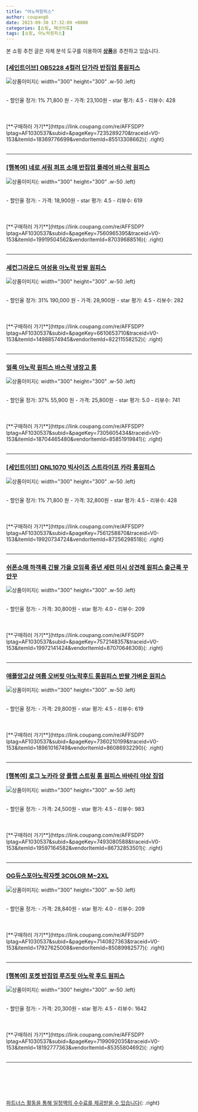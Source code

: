 ```yaml
---
title: "아노락원피스"
author: coupang6
date: 2023-09-30 17:32:09 +0800
categories: [쇼핑, 패션의류]
tags: [쇼핑, 아노락원피스]
---
```


본 쇼핑 추천 글은 자체 분석 도구를 이용하여 [**상품**](https://link.coupang.com/a/bao1ui)을 추천하고 있습니다.

### [[세인트이브] OB5228 4컬러 단가라 반집업 롱원피스](https://link.coupang.com/re/AFFSDP?lptag=AF1030537&subid=&pageKey=7235289270&traceid=V0-153&itemId=18369776699&vendorItemId=85513308662)

![상품이미지](https://thumbnail8.coupangcdn.com/thumbnails/remote/230x230ex/image/vendor_inventory/e592/894e08ee18191feef585bf999a409057c7daa4cb0dfb1043b15f405a86ba.jpg){: width="300" height="300" .w-50 .left}


<br>
- 할인율 정가: 1%  71,800   원
- 가격: 23,100원
- star 평가: 4.5
- 리뷰수: 428
<br>
<br>
<br>
<br>
[**구매하러 가기**](https://link.coupang.com/re/AFFSDP?lptag=AF1030537&subid=&pageKey=7235289270&traceid=V0-153&itemId=18369776699&vendorItemId=85513308662){: .right}
<br>
<br>

---

### [[행복여] 네로 셔링 퍼프 소매 반집업 플레어 바스락 원피스](https://link.coupang.com/re/AFFSDP?lptag=AF1030537&subid=&pageKey=7560965395&traceid=V0-153&itemId=19919504562&vendorItemId=87039688516)

![상품이미지](https://thumbnail8.coupangcdn.com/thumbnails/remote/230x230ex/image/vendor_inventory/2d86/fff130cf54e2c62f7b6a36dd4651b41343f506bb94f917826bed90b2c265.jpg){: width="300" height="300" .w-50 .left}


<br>
- 할인율 정가: 
- 가격: 18,900원
- star 평가: 4.5
- 리뷰수: 619
<br>
<br>
<br>
<br>
[**구매하러 가기**](https://link.coupang.com/re/AFFSDP?lptag=AF1030537&subid=&pageKey=7560965395&traceid=V0-153&itemId=19919504562&vendorItemId=87039688516){: .right}
<br>
<br>

---

### [세컨그라운드 여성용 아노락 반팔 원피스](https://link.coupang.com/re/AFFSDP?lptag=AF1030537&subid=&pageKey=6610653710&traceid=V0-153&itemId=14988574945&vendorItemId=82211558252)

![상품이미지](https://thumbnail6.coupangcdn.com/thumbnails/remote/230x230ex/image/rs_quotation_api/hxcc2qet/a72acb8cdc204c098cc0390acd9485f4.jpg){: width="300" height="300" .w-50 .left}


<br>
- 할인율 정가: 31%  190,000   원
- 가격: 28,900원
- star 평가: 4.5
- 리뷰수: 282
<br>
<br>
<br>
<br>
[**구매하러 가기**](https://link.coupang.com/re/AFFSDP?lptag=AF1030537&subid=&pageKey=6610653710&traceid=V0-153&itemId=14988574945&vendorItemId=82211558252){: .right}
<br>
<br>

---

### [얼룩 아노락 원피스 바스락 냉장고 롱](https://link.coupang.com/re/AFFSDP?lptag=AF1030537&subid=&pageKey=7305605434&traceid=V0-153&itemId=18704465480&vendorItemId=85851919841)

![상품이미지](https://thumbnail10.coupangcdn.com/thumbnails/remote/230x230ex/image/vendor_inventory/df2c/8751b112242af758286292b8f46b69db166aef65981c2ed063c17789d9f4.jpg){: width="300" height="300" .w-50 .left}


<br>
- 할인율 정가: 37%  55,900   원
- 가격: 25,800원
- star 평가: 5.0
- 리뷰수: 741
<br>
<br>
<br>
<br>
[**구매하러 가기**](https://link.coupang.com/re/AFFSDP?lptag=AF1030537&subid=&pageKey=7305605434&traceid=V0-153&itemId=18704465480&vendorItemId=85851919841){: .right}
<br>
<br>

---

### [[세인트이브] ONL1070 빅사이즈 스트라이프 카라 롱원피스](https://link.coupang.com/re/AFFSDP?lptag=AF1030537&subid=&pageKey=7561258870&traceid=V0-153&itemId=19920734724&vendorItemId=87256298518)

![상품이미지](https://thumbnail9.coupangcdn.com/thumbnails/remote/230x230ex/image/vendor_inventory/7209/8127d9ee4c2e49b836084f50b00698170744a896cb4b21a2b076be2f5401.jpg){: width="300" height="300" .w-50 .left}


<br>
- 할인율 정가: 1%  71,800   원
- 가격: 32,800원
- star 평가: 4.5
- 리뷰수: 428
<br>
<br>
<br>
<br>
[**구매하러 가기**](https://link.coupang.com/re/AFFSDP?lptag=AF1030537&subid=&pageKey=7561258870&traceid=V0-153&itemId=19920734724&vendorItemId=87256298518){: .right}
<br>
<br>

---

### [쉬폰소매 하객룩 긴팔 가을 모임룩 중년 세련 미시 상견례 원피스 출근룩 꾸안꾸](https://link.coupang.com/re/AFFSDP?lptag=AF1030537&subid=&pageKey=7572148357&traceid=V0-153&itemId=19972141424&vendorItemId=87070646308)

![상품이미지](https://thumbnail10.coupangcdn.com/thumbnails/remote/230x230ex/image/vendor_inventory/e50f/b09e6775cac1a6eecfe7bde40ed664b2619756d44edf6103469028ba0658.jpg){: width="300" height="300" .w-50 .left}


<br>
- 할인율 정가: 
- 가격: 30,800원
- star 평가: 4.0
- 리뷰수: 209
<br>
<br>
<br>
<br>
[**구매하러 가기**](https://link.coupang.com/re/AFFSDP?lptag=AF1030537&subid=&pageKey=7572148357&traceid=V0-153&itemId=19972141424&vendorItemId=87070646308){: .right}
<br>
<br>

---

### [애플망고샵 여름 오버핏 아노락후드 롱원피스 반팔 가벼운 원피스](https://link.coupang.com/re/AFFSDP?lptag=AF1030537&subid=&pageKey=7360210199&traceid=V0-153&itemId=18961016749&vendorItemId=86086932290)

![상품이미지](https://thumbnail6.coupangcdn.com/thumbnails/remote/230x230ex/image/vendor_inventory/46d6/eac6a0bd9bdde99025538205ef0d2ae3423b9f2c4a8ff91ed0752eec0fc2.jpg){: width="300" height="300" .w-50 .left}


<br>
- 할인율 정가: 
- 가격: 29,800원
- star 평가: 4.5
- 리뷰수: 619
<br>
<br>
<br>
<br>
[**구매하러 가기**](https://link.coupang.com/re/AFFSDP?lptag=AF1030537&subid=&pageKey=7360210199&traceid=V0-153&itemId=18961016749&vendorItemId=86086932290){: .right}
<br>
<br>

---

### [[행복여] 로그 노카라 양 플랩 스트링 롱 원피스 바바리 야상 집업](https://link.coupang.com/re/AFFSDP?lptag=AF1030537&subid=&pageKey=7493080588&traceid=V0-153&itemId=19597164582&vendorItemId=86732853501)

![상품이미지](https://thumbnail7.coupangcdn.com/thumbnails/remote/230x230ex/image/vendor_inventory/b205/14e21840217c22aba9825f00975cdd55b881a49698f3b05d65e29083e9f6.jpg){: width="300" height="300" .w-50 .left}


<br>
- 할인율 정가: 
- 가격: 24,500원
- star 평가: 4.5
- 리뷰수: 983
<br>
<br>
<br>
<br>
[**구매하러 가기**](https://link.coupang.com/re/AFFSDP?lptag=AF1030537&subid=&pageKey=7493080588&traceid=V0-153&itemId=19597164582&vendorItemId=86732853501){: .right}
<br>
<br>

---

### [OG듀스포아노락자켓 3COLOR M~2XL](https://link.coupang.com/re/AFFSDP?lptag=AF1030537&subid=&pageKey=7140827363&traceid=V0-153&itemId=17927625008&vendorItemId=85089982577)

![상품이미지](https://thumbnail10.coupangcdn.com/thumbnails/remote/230x230ex/image/vendor_inventory/4cf4/62585861564404ca703534212771f6cc10f8ffd9ec97c01e30b0639cb166.jpg){: width="300" height="300" .w-50 .left}


<br>
- 할인율 정가: 
- 가격: 28,840원
- star 평가: 4.0
- 리뷰수: 209
<br>
<br>
<br>
<br>
[**구매하러 가기**](https://link.coupang.com/re/AFFSDP?lptag=AF1030537&subid=&pageKey=7140827363&traceid=V0-153&itemId=17927625008&vendorItemId=85089982577){: .right}
<br>
<br>

---

### [[행복여] 포켓 반집업 루즈핏 아노락 후드 원피스](https://link.coupang.com/re/AFFSDP?lptag=AF1030537&subid=&pageKey=7199092035&traceid=V0-153&itemId=18192777363&vendorItemId=85355804692)

![상품이미지](https://thumbnail7.coupangcdn.com/thumbnails/remote/230x230ex/image/vendor_inventory/0b6d/c3f5050072bcf7fd16223d2dfb51d4a0f4bc7636d47696d95e32206c77f6.jpg){: width="300" height="300" .w-50 .left}


<br>
- 할인율 정가: 
- 가격: 20,300원
- star 평가: 4.5
- 리뷰수: 1642
<br>
<br>
<br>
<br>
[**구매하러 가기**](https://link.coupang.com/re/AFFSDP?lptag=AF1030537&subid=&pageKey=7199092035&traceid=V0-153&itemId=18192777363&vendorItemId=85355804692){: .right}
<br>
<br>

---
<br><br><br><br><br> [파트너스 활동을 통해 일정액의 수수료를 제공받을 수 있습니다](https://link.coupang.com/a/bao1ui){: .right}